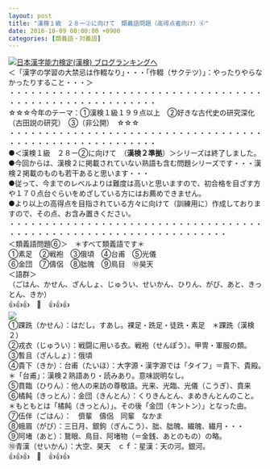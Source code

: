 ```yaml
---
layout: post
title: "漢検１級　２８ー②に向けて　類義語問題（高得点者向け）⑥"
date: 2016-10-09 00:00:00 +0900
categories: [類義語・対義語]
---
```


[![](/syuusyuu9701/assets/images/漢検１級-２８ー②に向けて-類義語問題（高得点者向け）⑥-br_c_3028_1.gif)](http://blog.with2.net/link.php?1659096:3028 "日本漢字能力検定(漢検) ブログランキングへ")[日本漢字能力検定(漢検) ブログランキングへ](http://blog.with2.net/link.php?1659096:3028)  
＜「漢字の学習の大禁忌は作輟なり」・・・「作輟（サクテツ）」：やったりやらなかったりすること・・・＞  
・・・・・・・・・・・・・・・・・・・・・・・・・・・・・・・・・・・・・・・・・・・・・・・・・・・・・・・・・  
☆☆☆今年のテーマ：①漢検１級１９９点以上　②好きな古代史の研究深化（古田説の研究）　③（非公開）　☆☆☆　　  
・・・・・・・・・・・・・・・・・・・・・・・・・・・・・・・・・・・・・・・・・・・・・・・・・・・・・・・・・  
●＜漢検１級　２８ー②に向けて　（**漢検２準拠**）＞シリーズは終了しました。  
●今回からは、漢検２に掲載されていない熟語も含む問題シリーズです・・・漢検２掲載のものも若干あると思います・・・  
●従って、今までのレベルよりは難度は高いと思いますので、初合格を目ざす方や１７０点台ぐらいをめざしている方にはお薦めできません。  
●より以上の高得点を目指されている方々に向けて（訓練用に）作成しておりますので、その点、お含み置きください。  
・・・・・・・・・・・・・・・・・・・・・・・・・・・・・・・・・・・・・・・・・・・・・・・・・・・・・・・・・・・・・・・・・・・  
＜類義語問題⑥＞　＊すべて類義語です＊  
①素足　②戦袍　③俄頃　④台甫　⑤光儀　  
⑥金団　⑦儔侶　⑧朏魄　⑨鳥目　⑩昊天  
＜語群＞  
（ごはん、かせん、ざんしょ、じゅうい、せいかん、ひりん、がび、あと、きっとん、きか）  
👍👍👍　🐒　👍👍👍  
![](/syuusyuu9701/assets/images/漢検１級-２８ー②に向けて-類義語問題（高得点者向け）⑥-c43177007192390c76f8e32179c0ef12.png)  
①踝跣（かせん）：はだし。すあし。裸足・跣足・徒跣・素足　＊踝跣（漢検２）  
②戎衣（じゅうい）：戦闘に用いる衣。戦袍（せんぽう）。甲冑・軍服の類。  
③暫且（ざんしょ）：俄頃  
④貴下（きか）：台甫（たいほ）：大字源・漢字源では「タイフ」＝貴下、貴殿。　＊「台甫」：漢検２熟語あり・読みあり。意味説明なし。  
⑤賁臨（ひりん）：他人の来訪の尊敬語。光来、光臨、光儀（こうぎ）、賁来  
⑥橘飩（きっとん）：金団（きんとん）：くりきんとん、まめきんとんのこと。　＊もともとは「橘飩（きっとん）」。その後「金団（キントン）」となった由。  
⑦伍伴（ごはん）：　儕輩　儔侶　同輩　なかま  
⑧蛾眉（がび）：三日月、銀鉤（ぎんこう）、朏、朏魄、繊魄、繊月・・・　　  
⑨阿堵（あと）：鵞眼、鳥目、阿堵物（＝金銭、あとのもの）の略。  
⑩青漢（せいかん）：大空、昊天　ｃｆ：星漢：天の河。銀河。  
👍👍👍　🐒　👍👍👍  
  